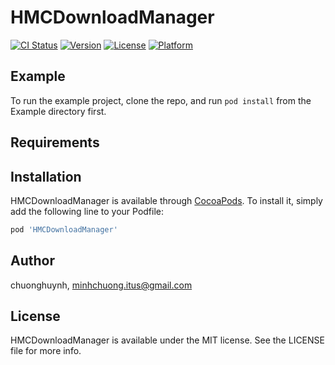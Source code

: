 # HMCDownloadManager

[![CI Status](http://img.shields.io/travis/chuonghuynh/HMCDownloadManager.svg?style=flat)](https://travis-ci.org/chuonghuynh/HMCDownloadManager)
[![Version](https://img.shields.io/cocoapods/v/HMCDownloadManager.svg?style=flat)](http://cocoapods.org/pods/HMCDownloadManager)
[![License](https://img.shields.io/cocoapods/l/HMCDownloadManager.svg?style=flat)](http://cocoapods.org/pods/HMCDownloadManager)
[![Platform](https://img.shields.io/cocoapods/p/HMCDownloadManager.svg?style=flat)](http://cocoapods.org/pods/HMCDownloadManager)

## Example

To run the example project, clone the repo, and run `pod install` from the Example directory first.

## Requirements

## Installation

HMCDownloadManager is available through [CocoaPods](http://cocoapods.org). To install
it, simply add the following line to your Podfile:

```ruby
pod 'HMCDownloadManager'
```

## Author

chuonghuynh, minhchuong.itus@gmail.com

## License

HMCDownloadManager is available under the MIT license. See the LICENSE file for more info.
